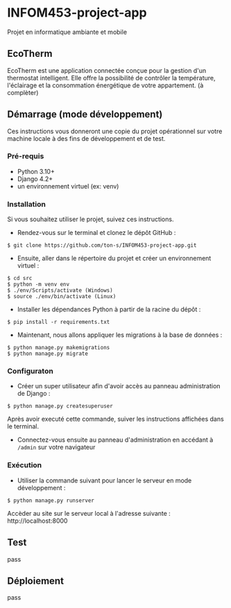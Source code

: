 # INFOM453-project-app

Projet en informatique ambiante et mobile

## EcoTherm

EcoTherm est une application connectée conçue pour la gestion d'un thermostat intelligent. Elle offre la possibilité de contrôler la température, l'éclairage et la consommation énergétique de votre appartement. (à complèter) 

## Démarrage (mode développement)

Ces instructions vous donneront une copie du projet opérationnel sur votre machine locale à des fins de développement et de test.

### Pré-requis

- Python 3.10+
- Django 4.2+
- un environnement virtuel (ex: venv)

### Installation

Si vous souhaitez utiliser le projet, suivez ces instructions.

- Rendez-vous sur le terminal et clonez le dépôt GitHub :

```shell
$ git clone https://github.com/ton-s/INFOM453-project-app.git
```

- Ensuite, aller dans le répertoire du projet et créer un environnement virtuel :

```shell
$ cd src
$ python -m venv env
$ ./env/Scripts/activate (Windows)
$ source ./env/bin/activate (Linux)
```

- Installer les dépendances Python à partir de la racine du dépôt :

```shell
$ pip install -r requirements.txt
```

- Maintenant, nous allons appliquer les migrations à la base de données :

```shell
$ python manage.py makemigrations
$ python manage.py migrate
```

### Configuraton

- Créer un super utilisateur afin d'avoir accès au panneau administration de Django :

```shell
$ python manage.py createsuperuser
```

Après avoir executé cette commande, suiver les instructions affichées dans le terminal.

- Connectez-vous ensuite au panneau d'administration en accédant à `/admin` sur votre navigateur

### Exécution

- Utiliser la commande suivant pour lancer le serveur en mode développement :

```shell
$ python manage.py runserver
```

Accèder au site sur le serveur local à l'adresse suivante :  http://localhost:8000

## Test
pass

## Déploiement

pass